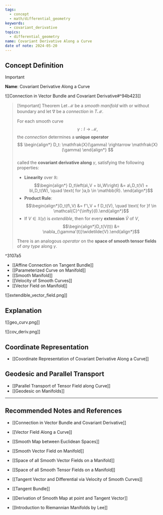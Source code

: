 ```yaml
---
tags:
  - concept
  - math/differential_geometry
keywords:
  - covariant_derivative
topics:
  - differential_geometry
name: Covariant Derivative Along a Curve
date of note: 2024-05-20
---
```


## Concept Definition

>[!important]
>**Name**: Covariant Derivative Along a Curve

![[Connection in Vector Bundle and Covariant Derivative#^94b423]]

>[!important] Theorem
>Let $\mathcal{M}$ be a *smooth manifold* with or without boundary and let $\nabla$ be a *connection* in $T\mathcal{M}$. 
>
>For each smooth curve $$\gamma: I \rightarrow \mathcal{M},$$ the *connection* determines a **unique operator**
>$$ 
> \begin{align*}
> D_t: \mathfrak{X}(\gamma) \rightarrow \mathfrak{X}(\gamma)
> \end{align*}
>$$  
>called the **covariant derivative along** $\gamma$, satisfying the following properties:
>- **Linearity** over $\mathbb{R}$: $$\begin{align*} D_t\left(a\,V + b\,W\right) &= a\,D_t(V) + b\,D_t(W), \quad \text{ for }a,b \in \mathbb{R}. \end{align*}$$
>- **Product Rule**: $$\begin{align*}D_t(f\,V) &= f'\,V + f D_t(V), \quad \text{ for }f \in \mathcal{C}^{\infty}(I).\end{align*}$$
>- If $V \in \mathfrak{X}(\gamma)$ is *extendible*, then for every **extension** $\widetilde{V}$ of $V$, $$\begin{align*}D_t(V(t)) &= \nabla_{\gamma'(t)}\widetilde{V}.\end{align*}$$
>
>There is an analogous *operator* on the **space of smooth tensor fields** of *any type* along $\gamma$.

^3107a5

- [[Affine Connection on Tangent Bundle]]
- [[Parameterized Curve on Manifold]]
- [[Smooth Manifold]]
- [[Velocity of Smooth Curves]]
- [[Vector Field on Manifold]]

![[extendible_vector_field.png]]


## Explanation

![[geo_curv.png]]

![[cov_deriv.png]]



## Coordinate Representation

- [[Coordinate Representation of Covariant Derivative Along a Curve]]

## Geodesic and Parallel Transport

- [[Parallel Transport of Tensor Field along Curve]]
- [[Geodesic on Manifolds]]



-----------
##  Recommended Notes and References


- [[Connection in Vector Bundle and Covariant Derivative]]
- [[Vector Field Along a Curve]]
- [[Smooth Map between Euclidean Spaces]]
- [[Smooth Vector Field on Manifold]]
- [[Space of all Smooth Vector Fields on a Manifold]]
- [[Space of all Smooth Tensor Fields on a Manifold]]
- [[Tangent Vector and Differential via Velocity of Smooth Curves]]
- [[Tangent Bundle]]
- [[Derivation of Smooth Map at point and Tangent Vector]]


- [[Introduction to Riemannian Manifolds by Lee]]